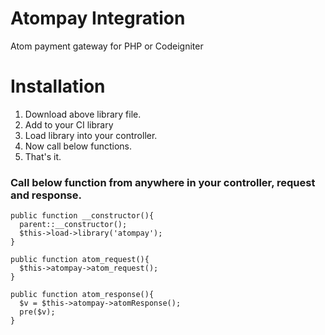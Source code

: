 # Atompay Integration
Atom payment gateway for PHP or Codeigniter

# Installation
1. Download above library file.
2. Add to your CI library 
3. Load library into your controller.
4. Now call below functions.
5. That's it.

### Call below function from anywhere in your controller, request and response.
    public function __constructor(){
      parent::__constructor();
      $this->load->library('atompay');
    }
    
    public function atom_request(){  
      $this->atompay->atom_request();
    }

    public function atom_response(){
      $v = $this->atompay->atomResponse();
      pre($v);
    }
